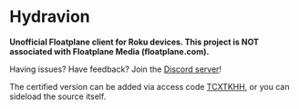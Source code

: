 # Hydravion
**Unofficial Floatplane client for Roku devices. This project is NOT associated with Floatplane Media (floatplane.com).**


Having issues? Have feedback? Join the [Discord server](https://discord.gg/4xKDGz5M5B)!


The certified version can be added via access code [TCXTKHH](https://my.roku.com/add/TCXTKHH), or you can sideload the source itself.
